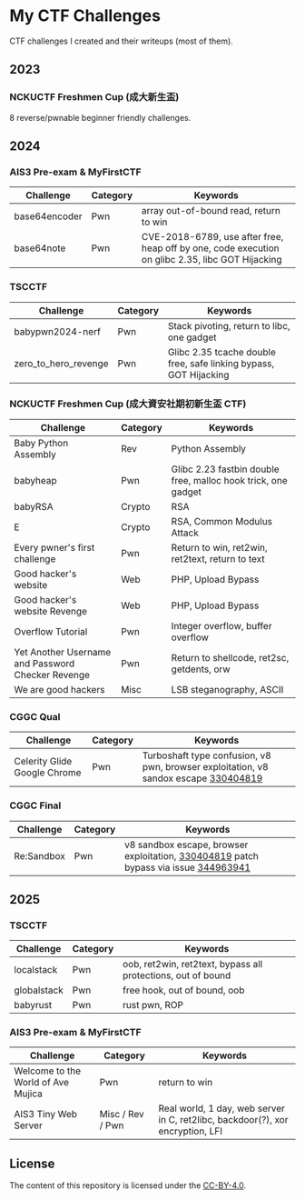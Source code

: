 # My CTF Challenges

CTF challenges I created and their writeups (most of them).

## 2023

### NCKUCTF Freshmen Cup (成大新生盃)

8 reverse/pwnable beginner friendly challenges.

## 2024

### AIS3 Pre-exam & MyFirstCTF

| Challenge     | Category | Keywords                                                                                         |
| ------------- | -------- | ------------------------------------------------------------------------------------------------ |
| base64encoder | Pwn      | array out-of-bound read, return to win                                                           |
| base64note    | Pwn      | CVE-2018-6789, use after free, heap off by one, code execution on glibc 2.35, libc GOT Hijacking |

### TSCCTF

| Challenge            | Category | Keywords                                                          |
| -------------------- | -------- | ----------------------------------------------------------------- |
| babypwn2024-nerf     | Pwn      | Stack pivoting, return to libc, one gadget                        |
| zero_to_hero_revenge | Pwn      | Glibc 2.35 tcache double free, safe linking bypass, GOT Hijacking |

### NCKUCTF Freshmen Cup (成大資安社期初新生盃 CTF)

| Challenge                                         | Category | Keywords                                                      |
| ------------------------------------------------- | -------- | ------------------------------------------------------------- |
| Baby Python Assembly                              | Rev      | Python Assembly                                               |
| babyheap                                          | Pwn      | Glibc 2.23 fastbin double free, malloc hook trick, one gadget |
| babyRSA                                           | Crypto   | RSA                                                           |
| E                                                 | Crypto   | RSA, Common Modulus Attack                                    |
| Every pwner's first challenge                     | Pwn      | Return to win, ret2win, ret2text, return to text              |
| Good hacker's website                             | Web      | PHP, Upload Bypass                                            |
| Good hacker's website Revenge                     | Web      | PHP, Upload Bypass                                            |
| Overflow Tutorial                                 | Pwn      | Integer overflow, buffer overflow                             |
| Yet Another Username and Password Checker Revenge | Pwn      | Return to shellcode, ret2sc, getdents, orw                    |
| We are good hackers                               | Misc     | LSB steganography, ASCII                                      |

### CGGC Qual

| Challenge                    | Category | Keywords                                                                                                                            |
| ---------------------------- | -------- | ----------------------------------------------------------------------------------------------------------------------------------- |
| Celerity Glide Google Chrome | Pwn      | Turboshaft type confusion, v8 pwn, browser exploitation, v8 sandox escape [330404819](https://issues.chromium.org/issues/330404819) |

### CGGC Final

| Challenge  | Category | Keywords                                                                                                                                                                            |
| ---------- | -------- | ----------------------------------------------------------------------------------------------------------------------------------------------------------------------------------- |
| Re:Sandbox | Pwn      | v8 sandbox escape, browser exploitation, [330404819](https://issues.chromium.org/issues/330404819) patch bypass via issue [344963941](https://issues.chromium.org/issues/344963941) |

## 2025

### TSCCTF

| Challenge   | Category | Keywords                                                     |
| ----------- | -------- | ------------------------------------------------------------ |
| localstack  | Pwn      | oob, ret2win, ret2text, bypass all protections, out of bound |
| globalstack | Pwn      | free hook, out of bound, oob                                 |
| babyrust    | Pwn      | rust pwn, ROP                                                |

### AIS3 Pre-exam & MyFirstCTF

| Challenge                          | Category         | Keywords                                                                       |
| ---------------------------------- | ---------------- | ------------------------------------------------------------------------------ |
| Welcome to the World of Ave Mujica | Pwn              | return to win                                                                  |
| AIS3 Tiny Web Server               | Misc / Rev / Pwn | Real world, 1 day, web server in C, ret2libc, backdoor(?), xor encryption, LFI |

## License

The content of this repository is licensed under the [CC-BY-4.0](https://choosealicense.com/licenses/cc-by-sa-4.0/).
